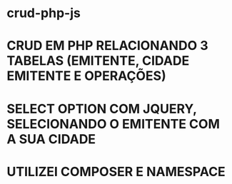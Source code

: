 # crud-php-js
# CRUD EM PHP RELACIONANDO 3 TABELAS (EMITENTE, CIDADE EMITENTE E OPERAÇÕES)
# SELECT OPTION COM JQUERY, SELECIONANDO O EMITENTE COM A SUA CIDADE
# UTILIZEI COMPOSER E NAMESPACE
